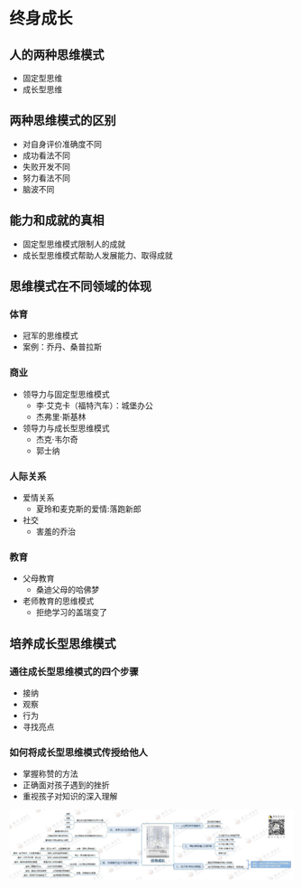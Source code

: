 # 终身成长

## 人的两种思维模式
- 固定型思维
- 成长型思维

## 两种思维模式的区别

- 对自身评价准确度不同
- 成功看法不同
- 失败开发不同
- 努力看法不同
- 脑波不同

## 能力和成就的真相

- 固定型思维模式限制人的成就
- 成长型思维模式帮助人发展能力、取得成就

## 思维模式在不同领域的体现

### 体育
- 冠军的思维模式
- 案例：乔丹、桑普拉斯

### 商业
- 领导力与固定型思维模式
    - 李·艾克卡（福特汽车）：城堡办公
    - 杰弗里·斯基林 
- 领导力与成长型思维模式
    - 杰克·韦尔奇
    - 郭士纳

### 人际关系
- 爱情关系
    - 夏玲和麦克斯的爱情:落跑新郎
- 社交
    - 害羞的乔治

### 教育
- 父母教育
    - 桑迪父母的哈佛梦
- 老师教育的思维模式
    - 拒绝学习的盖瑞变了  

## 培养成长型思维模式
### 通往成长型思维模式的四个步骤
- 接纳
- 观察
- 行为  
- 寻找亮点
### 如何将成长型思维模式传授给他人
- 掌握称赞的方法
- 正确面对孩子遇到的挫折
- 重视孩子对知识的深入理解

![img](zhongshenchengzhang.jpg)
